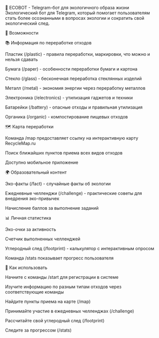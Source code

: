 🌱 ECOBOT - Telegram-бот для экологичного образа жизни
Экологический бот для Telegram, который помогает пользователям стать более осознанными в вопросах экологии и сократить свой экологический след.

🚀 Возможности

📚 Информация по переработке отходов

Пластик (/plastic) - правила переработки, маркировки, что можно и нельзя сдавать

Бумага (/paper) - особенности переработки бумаги и картона

Стекло (/glass) - бесконечная переработка стеклянных изделий

Металл (/metal) - экономия энергии через переработку металлов

Электроника (/electronics) - утилизация гаджетов и техники

Батарейки (/battery) - опасные отходы и правильная утилизация

Органика (/organic) - компостирование пищевых отходов

🗺️ Карта переработки

Команда /map предоставляет ссылку на интерактивную карту RecycleMap.ru

Поиск ближайших пунктов приема всех видов отходов

Доступно мобильное приложение

🌍 Образовательный контент

Эко-факты (/fact) - случайные факты об экологии

Ежедневные челленджи (/challenge) - практические советы для внедрения эко-привычек

Начисление баллов за выполнение заданий

📊 Личная статистика

Эко-очки за активность

Счетчик выполненных челленджей

Углеродный след (/footprint) - калькулятор с интерактивным опросом

Команда /stats показывает прогресс пользователя

🎯 Как использовать

Начните с команды /start для регистрации в системе

Изучите информацию по разным типам отходов через соответствующие команды

Найдите пункты приема на карте (/map)

Принимайте участие в ежедневных челленджах (/challenge)

Рассчитайте свой углеродный след (/footprint)

Следите за прогрессом (/stats)

